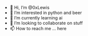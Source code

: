 - 👋 Hi, I’m @0xLewis
- 👀 I’m interested in python and beer
- 🌱 I’m currently learning ai
- 💞️ I’m looking to collaborate on stuff
- 📫 How to reach me ... here

<!---
0xLewis/0xLewis is a ✨ special ✨ repository because its `README.md` (this file) appears on your GitHub profile.
You can click the Preview link to take a look at your changes.
--->
